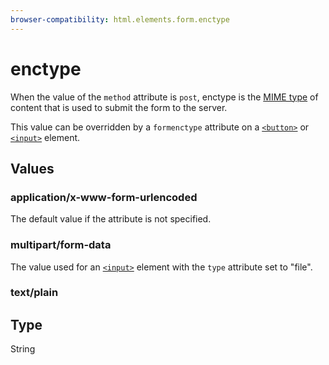```yaml
---
browser-compatibility: html.elements.form.enctype
---
```


# enctype

When the value of the `method` attribute is `post`, enctype is the
[MIME type](https://en.wikipedia.org/wiki/Mime_type) of content that
is used to submit the form to the server.

This value can be overridden by a `formenctype` attribute on a
[`<button>`](/en-US/docs/Web/HTML/Element/button) or
[`<input>`](/en-US/docs/Web/HTML/Element/input) element.

## Values

### application/x-www-form-urlencoded

The default value if the attribute is not specified.

### multipart/form-data

The value used for an [`<input>`](/en-US/docs/Web/HTML/Element/input)
element with the `type` attribute set to "file".

### text/plain

## Type

String
